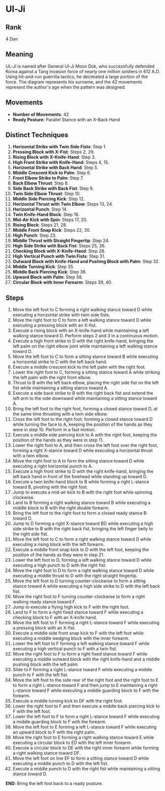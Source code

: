 # Ul-Ji

## Rank

4 Dan

## Meaning

UL-JI is named after General Ul-Ji Moon Dok, who successfully defended Korea against a Tang invasion force of nearly one million soldiers in 612 A.D. Using hit-and-run guerrilla tactics, he decimated a large portion of the force. The diagram represents his surname, and the 42 movements represent the author's age when the pattern was designed.

## Movements

- **Number of Movements**: 42  
- **Ready Posture**: Parallel Stance with an X-Back Hand  

## Distinct Techniques

1. **Horizontal Strike with Twin Side Fists**: Step 1.
2. **Pressing Block with X-Fist**: Steps 2, 29.
3. **Rising Block with X-Knife-Hand**: Step 3.
4. **High Front Strike with Knife-Hand**: Steps 4, 15.
5. **Horizontal Strike with Back Hand**: Step 5.
6. **Middle Crescent Kick to Palm**: Step 6.
7. **Front Elbow Strike to Palm**: Step 7.
8. **Back Elbow Thrust**: Step 8.
9. **Side Back Strike with Back Fist**: Step 9.
10. **Twin Side Elbow Thrust**: Step 10.
11. **Middle Side Piercing Kick**: Step 12.
12. **Horizontal Thrust with Twin Elbow**: Steps 13, 24.
13. **Horizontal Punch**: Step 14.
14. **Twin Knife-Hand Block**: Step 16.
15. **Mid-Air Kick with Spin**: Steps 17, 20.
16. **Rising Block**: Steps 21, 28.
17. **Middle Front Snap Kick**: Steps 22, 30.
18. **High Punch**: Step 23.
19. **Middle Thrust with Straight Fingertip**: Step 24.
20. **High Side Strike with Back Fist**: Steps 25, 36.
21. **Checking Block with X-Knife-Hand**: Step 28.
22. **High Vertical Punch with Twin Fists**: Step 31.
23. **Outward Block with Knife-Hand and Pushing Block with Palm**: Step 32.
24. **Middle Turning Kick**: Step 35.
25. **Middle Back Piercing Kick**: Step 36.
26. **Upward Block with Palm**: Step 38.
27. **Circular Block with Inner Forearm**: Steps 39, 40.

## Steps

1. Move the left foot to C forming a right walking stance toward D while executing a horizontal strike with twin side fists.
2. Move the right foot to C to form a left walking stance toward D while executing a pressing block with an X-fist.
3. Execute a rising block with an X-knife-hand while maintaining a left walking stance toward D. Perform steps 2 and 3 in a continuous motion.
4. Execute a high front strike to D with the right knife-hand, bringing the left palm on the right elbow joint while maintaining a left walking stance toward D.
5. Move the left foot to C to form a sitting stance toward B while executing a horizontal strike to C with the left back hand.
6. Execute a middle crescent kick to the left palm with the right foot.
7. Lower the right foot to C, forming a sitting stance toward A while striking the left palm with the right front elbow.
8. Thrust to B with the left back elbow, placing the right side fist on the left fist while maintaining a sitting stance toward A.
9. Execute a side back strike to B with the right back fist and extend the left arm to the side downward while maintaining a sitting stance toward A.
10. Bring the left foot to the right foot, forming a closed stance toward D, at the same time thrusting with a twin side elbow.
11. Cross the left foot to the right foot, forming a closed stance toward D while turning the face to A, keeping the position of the hands as they were in step 10. Perform in a fast motion.
12. Execute a middle side piercing kick to A with the right foot, keeping the position of the hands as they were in step 11.
13. Lower the right foot to A, and then cross the left foot over the right foot, forming a right X-stance toward D while executing a horizontal thrust with a twin elbow.
14. Move the right foot to A to form the sitting stance toward D while executing a right horizontal punch to A.
15. Execute a high front strike to D with the right knife-hand, bringing the left back hand in front of the forehead while standing up toward D.
16. Execute a twin knife-hand block to B while forming a right L-stance toward B, pivoting with the right foot.
17. Jump to execute a mid-air kick to B with the right foot while spinning clockwise.
18. Land to B forming a right walking stance toward B while executing a middle block to B with the right double forearm.
19. Bring the left foot to the right foot to form a closed ready stance B toward D.
20. Jump to D forming a right X-stance toward BD while executing a high side strike to B with the right back fist, bringing the left finger belly to the right side fist.
21. Move the left foot to C to form a right walking stance toward D while executing a rising block with the left forearm.
22. Execute a middle front snap kick to D with the left foot, keeping the position of the hands as they were in step 21.
23. Lower the left foot to D, forming a left walking stance toward D while executing a high punch to D with the right fist.
24. Move the right foot to D to form a right walking stance toward D while executing a middle thrust to D with the right straight fingertip.
25. Move the left foot to D turning counter-clockwise to form a sitting stance toward A while executing a high side strike to D with the left back fist.
26. Move the right foot to F turning counter-clockwise to form a right walking ready stance toward F.
27. Jump to execute a flying high kick to F with the right foot.
28. Land to F to form a right fixed stance toward F while executing a checking block to F with an X-knife hand.
29. Move the left foot to F forming a right L-stance toward F while executing a pressing block with an X-fist.
30. Execute a middle side front snap kick to F with the left foot while executing a middle wedging block with the inner forearm.
31. Lower the left foot to F forming a left walking stance toward F while executing a high vertical punch to F with a twin fist.
32. Move the right foot to F to form a right fixed stance toward F while executing a middle outward block with the right knife-hand and a middle pushing block with the left palm.
33. Slide to F forming a right L-stance toward F while executing a middle punch to F with the left fist.
34. Move the left foot to the side rear of the right foot and the right foot to E to form a right L-stance toward F and then jump to E maintaining a right L-stance toward F while executing a middle guarding block to F with the forearm.
35. Execute a middle turning kick to DF with the right foot.
36. Lower the right foot to F and then execute a middle back piercing kick to F with the left foot.
37. Lower the left foot to F to form a right L-stance toward F while executing a middle guarding block to F with the forearm.
38. Move the left foot to E forming a left L-stance toward F while executing an upward block to F with the right palm.
39. Move the right foot to E forming a right walking stance toward E while executing a circular block to ED with the left inner forearm.
40. Execute a circular block to DE with the right inner forearm while forming a right walking stance toward DF.
41. Move the left foot on line EF to form a sitting stance toward D while executing a middle punch to D with the left fist.
42. Execute a middle punch to D with the right fist while maintaining a sitting stance toward D.

**END**: Bring the left foot back to a ready posture.
